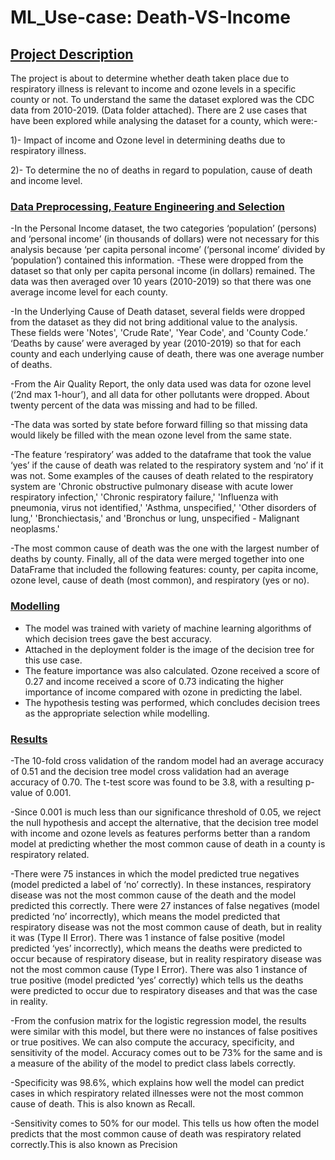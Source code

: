 # ML_Use-case: Death-VS-Income
## <ins> Project Description </ins>
The project is about to determine whether death taken place due to respiratory illness is relevant to income and ozone levels in a specific county or not. To understand the same the dataset explored was the CDC data from 2010-2019. (Data folder attached).
There are 2 use cases that have been explored while analysing the dataset for a county, which were:-

1)- Impact of income and Ozone level in determining deaths due to respiratory illness.

2)- To determine the no of deaths in regard to population, cause of death and income level.

### <ins> Data Preprocessing, Feature Engineering and Selection </ins>
-In the Personal Income dataset, the two categories ‘population’ (persons) and ‘personal income’
(in thousands of dollars) were not necessary for this analysis because ‘per capita personal
income’ (‘personal income’ divided by ‘population’) contained this information.
-These were dropped from the dataset so that only per capita personal income (in dollars) remained. The data
was then averaged over 10 years (2010-2019) so that there was one average income level for
each county.

-In the Underlying Cause of Death dataset, several fields were dropped from the dataset as they
did not bring additional value to the analysis. These fields were 'Notes', 'Crude Rate', 'Year Code',
and 'County Code.’ ‘Deaths by cause’ were averaged by year (2010-2019) so that for each
county and each underlying cause of death, there was one average number of deaths.

-From the Air Quality Report, the only data used was data for ozone level (‘2nd max 1-hour’),
and all data for other pollutants were dropped. About twenty percent of the data was missing and
had to be filled.

-The data was sorted by state before forward filling so that missing data would
likely be filled with the mean ozone level from the same state.

-The feature ‘respiratory’ was added to the dataframe that took the value ‘yes’ if the cause of death 
was related to the respiratory system and ‘no’ if it was not. Some examples of the causes of death 
related to the respiratory system are 'Chronic obstructive pulmonary disease with acute lower 
respiratory infection,' 'Chronic respiratory failure,' 'Influenza with pneumonia, virus not
identified,' 'Asthma, unspecified,' 'Other disorders of lung,' 'Bronchiectasis,' and 'Bronchus or
lung, unspecified - Malignant neoplasms.'

-The most common cause of death was the one with the largest number of deaths by county.
Finally, all of the data were merged together into one DataFrame that included the following
features: county, per capita income, ozone level, cause of death (most common), and respiratory
(yes or no).

### <ins> Modelling </ins>
- The model was trained with variety of machine learning algorithms of which decision trees gave the best accuracy.
- Attached in the deployment folder is the image of the decision tree for this use case.
- The feature importance was also calculated. Ozone received a score of 0.27
and income received a score of 0.73 indicating the higher importance of income compared with
ozone in predicting the label.
- The hypothesis testing was performed, which concludes decision trees as the appropriate selection while modelling.

### <ins> Results </ins>

-The 10-fold cross validation of the random model had an average accuracy of 0.51 and the
decision tree model cross validation had an average accuracy of 0.70. 
The t-test score was found to be 3.8, with a resulting p-value of 0.001.

-Since 0.001 is much less than our significance threshold of 0.05, we reject the null hypothesis and accept the alternative, that the decision tree
model with income and ozone levels as features performs better than a random model at
predicting whether the most common cause of death in a county is respiratory related.

-There were 75 instances in which the model predicted true negatives (model predicted a label of ‘no’ correctly). In these
instances, respiratory disease was not the most common cause of the death and the model
predicted this correctly. There were 27 instances of false negatives (model predicted ‘no’
incorrectly), which means the model predicted that respiratory disease was not the most common
cause of death, but in reality it was (Type II Error).
There was 1 instance of false positive (model
predicted ‘yes’ incorrectly), which means the deaths were predicted to occur because of
respiratory disease, but in reality respiratory disease was not the most common cause (Type I
Error). There was also 1 instance of true positive (model predicted ‘yes’ correctly) which tells us
the deaths were predicted to occur due to respiratory diseases and that was the case in reality.

-From the confusion matrix for the logistic regression model, the results were
similar with this model, but there were no instances of false positives or true positives.
We can also compute the accuracy, specificity, and sensitivity of the
model. Accuracy comes out to be 73% for the same and is a measure of the ability of the model to predict class labels correctly.

-Specificity was 98.6%, which explains how well the model can predict cases in which respiratory related illnesses were not the most
common cause of death. This is also known as Recall. 

-Sensitivity comes to 50% for our model. This tells us how often the model predicts that
the most common cause of death was respiratory related correctly.This is also known as
Precision


